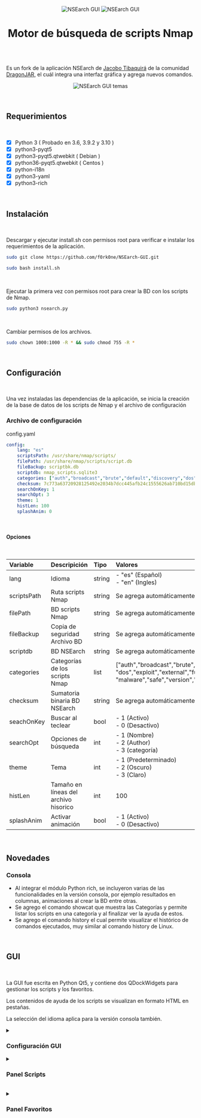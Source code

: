 <p align="center">
    <img title="NSEarch GUI" src="https://user-images.githubusercontent.com/77067446/191133255-f501f351-5f7d-4da5-bf48-7f393456c6ad.gif#gh-light-mode-only"/>     <img title="NSEarch GUI" src="https://user-images.githubusercontent.com/77067446/191135554-410efda7-5348-4d55-a53c-e28cd0d13d7f.gif#gh-dark-mode-only"/>
</p>
<h1 align="center">Motor de búsqueda de scripts Nmap</h1>
<br/>
<br>
<p>Es un fork de la aplicación NSEarch de <a href="https://github.com/jtibaquira/nsearch">Jacobo Tibaquirá</a> de la comunidad <a href="https://www.dragonjar.org">DragonJAR</a>, el cuál integra una interfaz gráfica y agrega nuevos comandos.
</p>
<p align="center">
    <img title="NSEarch GUI temas" src="https://user-images.githubusercontent.com/77067446/191131576-cecee5ca-747a-4bc8-a101-947146268bb7.png"/>
</p>
<br/>
<h2>Requerimientos</h2>
<br/>

- [x] Python 3 ( Probado en 3.6, 3.9.2 y 3.10 )
- [x] python3-pyqt5
- [x] python3-pyqt5.qtwebkit ( Debian )
- [x] python36-pyqt5.qtwebkit ( Centos )
- [x] python-i18n
- [x] python3-yaml
- [x] python3-rich

<br/>
<h2>Instalación</h2>
<br/>
<p>Descargar y ejecutar install.sh con permisos root para verificar e instalar los requerimientos de la aplicación.</p>   

```bash
sudo git clone https://github.com/f0rk0ne/NSEarch-GUI.git 
```

```bash
sudo bash install.sh
```

<br>
<p>Ejecutar la primera vez con permisos root para crear la BD con los scripts de Nmap.</p>

```bash
sudo python3 nsearch.py
```

<br>
<p>Cambiar permisos de los archivos.</p>

```bash
sudo chown 1000:1000 -R * && sudo chmod 755 -R *
```

<br>
<h2>Configuración</h2>
<br/>
    <p>Una vez instaladas las dependencias de la aplicación, se inicia la creación de la base de datos de los scripts de Nmap y el archivo de configuración</p>
    <h3>Archivo de configuración</h3>
    <p>config.yaml</p>
    
```yaml
config:    
    lang: "es"
    scriptsPath: /usr/share/nmap/scripts/
    filePath: /usr/share/nmap/scripts/script.db
    fileBackup: scriptbk.db
    scriptdb: nmap_scripts.sqlite3
    categories: ["auth","broadcast","brute","default","discovery","dos","exploit","external","fuzzer","intrusive","malware","safe","version","vuln"]
    checksum: 7c773a63720928125492e2034b7dcc445afb24c1555626ab710bd15db7bf82a3
    searchOnKey: 1
    searchOpt: 3
    theme: 1
    histLen: 100
    splashAnim: 0
```
<br>
<h4>Opciones</h4>
<br>

Variable | Descripición | Tipo | Valores
 :----- | :---------- | :---- | :-------------
lang | Idioma | string | - "es" (Español)<br>- "en" (Ingles)
scriptsPath | Ruta scripts Nmap | string | Se agrega automáticamente
filePath | BD scripts Nmap | string | Se agrega automáticamente
fileBackup | Copia de seguridad Archivo BD | string | Se agrega automáticamente
scriptdb | BD NSEarch | string | Se agrega automáticamente
categories | Categorías de los scripts Nmap | list | ["auth","broadcast","brute","default","discovery",<br>"dos","exploit","external","fuzzer","intrusive",<br>"malware","safe","version","vuln"]
checksum | Sumatoria binaria BD NSEarch | string | Se agrega automáticamente
seachOnKey | Buscar al teclear | bool | - 1 (Activo)<br>- 0 (Desactivo)
searchOpt | Opciones de búsqueda | int |- 1 (Nombre)<br>- 2 (Author)<br>- 3 (categoría)
theme | Tema | int | - 1 (Predeterminado)<br>- 2 (Oscuro)<br>- 3 (Claro)
histLen | Tamaño en líneas del archivo hisorico | int | 100
splashAnim | Activar animación | bool | - 1 (Activo)<br>- 0 (Desactivo)

<br>
<h2>Novedades</h2>
<h3>Consola</h3>

- Al integrar el módulo Python rich, se incluyeron varias de las funcionalidades en la versión consola, por ejemplo resultados en columnas, animaciones al crear la BD entre otras.
- Se agrego el comando showcat que muestra las Categorías y permite listar los scripts en una categoría y al finalizar ver la ayuda de estos.
- Se agrego el comando history el cual permite visualizar el histórico de comandos ejecutados, muy similar al comando history de Linux.

<br>
<h2>GUI</h2>
<br>
<p>La GUI fue escrita en Python Qt5, y contiene dos QDockWidgets para gestionar los scripts y los favoritos.</p>
<p>Los contenidos de ayuda de los scripts se visualizan en formato HTML en pestañas.</p>
<p>La selección del idioma aplica para la versión consola también.</p>

<details><summary><h3>Configuración GUI</h3></summary>
<br>
<p>Permite establecer las opciones de la interfaz.</p>
<br>
<p align="center">
    <img title="NSEarch GUI - Configuración" src="https://user-images.githubusercontent.com/77067446/191139252-62ca128e-ab78-4497-b3d0-868eacf197f8.png#gh-light-mode-only"/>
    <img title="NSEarch GUI - Configuración" src="https://user-images.githubusercontent.com/77067446/191139255-0868c0ac-f8a2-4839-bfe3-84e82aaada8b.png#gh-dark-mode-only"/>
</p>
<br>
</details>
<details><summary><h3>Panel Scripts</h3></summary>
<br>
<p>Permite gestionar los scripts NSE.</p>
<p align="center">
    <img title="NSEarch panel scripts" src="https://user-images.githubusercontent.com/77067446/191142595-77ad4afe-960d-4ea9-b5de-c6927bc500f7.png#gh-light-mode-only"/>
    <img title="NSEarch panel scripts" src="https://user-images.githubusercontent.com/77067446/191142598-73e286d9-d56f-4842-9a68-f9c817f85a09.png#gh-dark-mode-only"/>
</p>
<h4>Agregar script a favoritos</h4>
<p>Permite agregar un script a favoritos con un ranking.</p>
<p align="center">
    <img title="NSEarch Agregar script a favoritos" src="https://user-images.githubusercontent.com/77067446/189174323-2b75702e-e936-466c-a7af-aacbde47faae.png"/>
</p>
<br>
</details>
<br>
<details><summary><h3>Panel Favoritos</h3></summary>
<p>Permite gestionar los scripts favoritos.</p>
<p align="center">    
    <img title="NSEarch panel favoritos" src="https://user-images.githubusercontent.com/77067446/189177066-dc39edbe-cd3f-42e0-9d59-e9c4869fd501.png"/>   </p>
 <h4>Actualizar favoritos</h4>
 <p>Permite actualizar el ranking de un script favorito.</p>
 <p align="center">
    <img title="NSEarch actualizar favorito" src="https://user-images.githubusercontent.com/77067446/189179248-5805f7c4-23e9-45e8-8b51-6c8062feaa9f.png"/>    
 </p>
</details>

